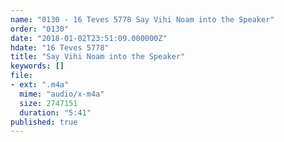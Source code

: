 ```yaml
---
name: "0130 - 16 Teves 5778 Say Vihi Noam into the Speaker"
order: "0130"
date: "2018-01-02T23:51:09.000000Z"
hdate: "16 Teves 5778"
title: "Say Vihi Noam into the Speaker"
keywords: []
file:
- ext: ".m4a"
  mime: "audio/x-m4a"
  size: 2747151
  duration: "5:41"
published: true
---
```


